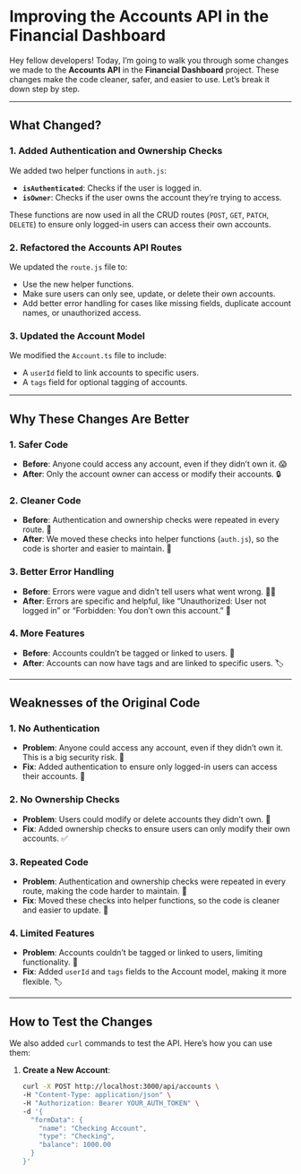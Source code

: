 # Improving the Accounts API in the Financial Dashboard

Hey fellow developers! Today, I’m going to walk you through some changes we made to the **Accounts API** in the **Financial Dashboard** project. These changes make the code cleaner, safer, and easier to use. Let’s break it down step by step.

---

## What Changed?

### 1. Added Authentication and Ownership Checks
We added two helper functions in `auth.js`:
- **`isAuthenticated`**: Checks if the user is logged in.
- **`isOwner`**: Checks if the user owns the account they’re trying to access.

These functions are now used in all the CRUD routes (`POST`, `GET`, `PATCH`, `DELETE`) to ensure only logged-in users can access their own accounts.

### 2. Refactored the Accounts API Routes
We updated the `route.js` file to:
- Use the new helper functions.
- Make sure users can only see, update, or delete their own accounts.
- Add better error handling for cases like missing fields, duplicate account names, or unauthorized access.

### 3. Updated the Account Model
We modified the `Account.ts` file to include:
- A `userId` field to link accounts to specific users.
- A `tags` field for optional tagging of accounts.

---

## Why These Changes Are Better

### 1. Safer Code
- **Before**: Anyone could access any account, even if they didn’t own it. 😱
- **After**: Only the account owner can access or modify their accounts. 🔒

### 2. Cleaner Code
- **Before**: Authentication and ownership checks were repeated in every route. 🔄
- **After**: We moved these checks into helper functions (`auth.js`), so the code is shorter and easier to maintain. 🧹

### 3. Better Error Handling
- **Before**: Errors were vague and didn’t tell users what went wrong. 🤷‍♂️
- **After**: Errors are specific and helpful, like “Unauthorized: User not logged in” or “Forbidden: You don’t own this account.” 🛑

### 4. More Features
- **Before**: Accounts couldn’t be tagged or linked to users. 🚫
- **After**: Accounts can now have tags and are linked to specific users. 🏷️

---

## Weaknesses of the Original Code

### 1. No Authentication
- **Problem**: Anyone could access any account, even if they didn’t own it. This is a big security risk. 🚨
- **Fix**: Added authentication to ensure only logged-in users can access their accounts. 🔐

### 2. No Ownership Checks
- **Problem**: Users could modify or delete accounts they didn’t own. 😬
- **Fix**: Added ownership checks to ensure users can only modify their own accounts. ✅

### 3. Repeated Code
- **Problem**: Authentication and ownership checks were repeated in every route, making the code harder to maintain. 🔄
- **Fix**: Moved these checks into helper functions, so the code is cleaner and easier to update. 🧼

### 4. Limited Features
- **Problem**: Accounts couldn’t be tagged or linked to users, limiting functionality. 🚫
- **Fix**: Added `userId` and `tags` fields to the Account model, making it more flexible. 🏷️

---

## How to Test the Changes
We also added `curl` commands to test the API. Here’s how you can use them:

1. **Create a New Account**:
   ```bash
   curl -X POST http://localhost:3000/api/accounts \
   -H "Content-Type: application/json" \
   -H "Authorization: Bearer YOUR_AUTH_TOKEN" \
   -d '{
     "formData": {
       "name": "Checking Account",
       "type": "Checking",
       "balance": 1000.00
     }
   }'
